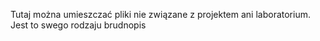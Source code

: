 Tutaj można umieszczać pliki nie związane z projektem ani laboratorium. Jest to swego rodzaju brudnopis